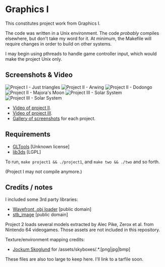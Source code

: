 Graphics I 
==========

This constitutes project work from Graphics I.

The code was written in a Unix environment. The code _probably_ compiles
elsewhere, but don't take my word for it. At minimum, the Makefile will 
require changes in order to build on other systems.

I may begin using pthreads to handle game controller input, which would 
make the project Unix only. 

Screenshots & Video
-------------------

![Project I - Just triangles](http://i.imgur.com/PcnNnm.jpg)
![Project II - Arwing](http://i.imgur.com/h4BEim.jpg)
![Project II - Dodongo](http://i.imgur.com/MQkNxm.jpg)
![Project II - Majora's Moon](http://i.imgur.com/MU9n8m.jpg)
![Project III - Solar System](http://i.imgur.com/Kr2zFm.jpg)
![Project III - Solar System](http://i.imgur.com/vrhDnm.jpg)

* [Video of project II](http://www.youtube.com/watch?v=AL2ma3AMvTc).
* [Video of project III](http://www.youtube.com/watch?v=fFo8v_X1aeI).
* [Gallery of screenshots](http://echelon.imgur.com/graphics_4363)
  for each project.

Requirements
------------
* [GLTools](https://github.com/HazimGazov/GLTools) [Unknown license]
* [lib3ds](http://code.google.com/p/lib3ds/) [LGPL]

To run, `make project1 && ./project1`, and `make two && ./two` and 
so forth.

(Project I may not compile anymore.)

Credits / notes
---------------
I included some 3rd party libraries:

* [Wavefront .obj loader](http://www.kixor.net/dev/objloader/) [public domain]
* [stb_image](http://nothings.org/stb_image.c) [public domain]

Project 2 loads several models extracted by Alec Pike, Zerox et al. from
Nintendo 64 videogames. Those assets are not included in this repository.

Texture/environment mapping credits:

* [Jockum Skoglund](http://www.quake3world.com/forum/viewtopic.php?t=9242)
  for /assets/skyboxes/.\*.[png|jpg|bmp]

These files are also too large to keep here. I'll link to a tarfile soon.


